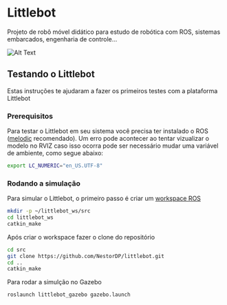 # Littlebot

Projeto de robô móvel didático para estudo de robótica com ROS, sistemas embarcados, engenharia de controle... 


![Alt Text](https://user-images.githubusercontent.com/37759765/64899983-83557400-d664-11e9-9659-fe93a5824e9e.png)

## Testando o Littlebot

Estas instruções te ajudaram a fazer os primeiros testes com a plataforma Littlebot

### Prerequisitos

Para testar o Littlebot em seu sistema você precisa ter instalado o ROS ([melodic](http://wiki.ros.org/melodic/Installation) recomendado). Um erro pode acontecer ao tentar vizualizar o modelo no RVIZ caso isso ocorra pode ser necessário mudar uma variável de ambiente, como segue abaixo: 

```bash
export LC_NUMERIC="en_US.UTF-8"
```

### Rodando a simulação

Para simular o Littlebot, o primeiro passo é criar um [workspace ROS](http://wiki.ros.org/catkin/Tutorials/create_a_workspace)

```bash
mkdir -p ~/littlebot_ws/src
cd littlebot_ws
catkin_make
```

Após criar o workspace fazer o clone do repositório

```bash
cd src
git clone https://github.com/NestorDP/littlebot.git
cd ..
catkin_make
```

Para rodar a simulção no Gazebo

```bash
roslaunch littlebot_gazebo gazebo.launch
```
